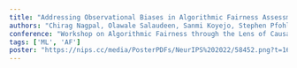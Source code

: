 ```yaml
---
title: "Addressing Observational Biases in Algorithmic Fairness Assessments"
authors: "Chirag Nagpal, Olawale Salaudeen, Sanmi Koyejo, Stephen Pfohl"
conference: "Workshop on Algorithmic Fairness through the Lens of Causality and Privacy, Conference on Neural Information Processing Systems (NeurIPS), 2022 (extended abstract)."
tags: ['ML', 'AF']
poster: "https://nips.cc/media/PosterPDFs/NeurIPS%202022/58452.png?t=1668451116.9552445"
---
```

